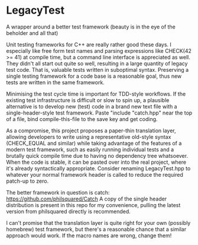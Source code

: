 # LegacyTest
A wrapper around a better test framework (beauty is in the eye of the beholder and all that)

Unit testing frameworks for C++ are really rather good these days. I especially like free form test names and parsing expressions like CHECK(42 >= 41) at compile time, but a command line interface is appreciated as well. They didn't all start out quite so well, resulting in a large quantity of legacy test code. That is, valuable tests written in suboptimal syntax. Preserving a single testing framework for a code base is a reasonable goal, thus new tests are written in the same framework.

Minimising the test cycle time is important for TDD-style workflows. If the existing test infrastructure is difficult or slow to spin up, a plausible alternative is to develop new (test) code in a brand new text file with a single-header-style test framework. Paste "include "catch.hpp" near the top of a file, bind compile-this-file to the save key and get coding.

As a compromise, this project proposes a paper-thin translation layer, allowing developers to write using a representative old-style syntax (CHECK_EQUAL and similar) while taking advantage of the features of a modern test framework, such as easily running individual tests and a brutally quick compile time due to having no dependency tree whatsoever. When the code is stable, it can be pasted over into the real project, where it's already syntactically appropriate. Consider renaming LegacyTest.hpp to whatever your normal framework header is called to reduce the required patch-up to zero.

The better framework in question is catch: https://github.com/philsquared/Catch
A copy of the single header distribution is present in this repo for my convenience, pulling the latest version from philsquared directly is recommended.

I can't promise that the translation layer is quite right for your own (possibly homebrew) test framework, but there's a reasonable chance that a similar approach would work. If the macro names are wrong, change them!
